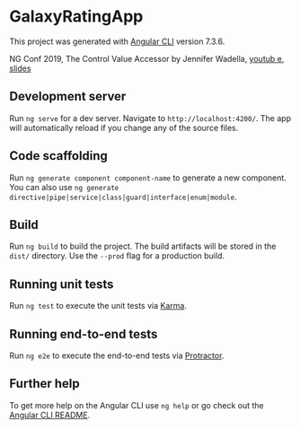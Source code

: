 # GalaxyRatingApp

This project was generated with [Angular CLI](https://github.com/angular/angular-cli) version 7.3.6.

NG Conf 2019, The Control Value Accessor by Jennifer Wadella, [youtub e](https://youtu.be/kVbLSN0AW-Y), [slides]( https://tehfedaykin.github.io/WormholesandCVAs/#/title)

## Development server

Run `ng serve` for a dev server. Navigate to `http://localhost:4200/`. The app will automatically reload if you change any of the source files.

## Code scaffolding

Run `ng generate component component-name` to generate a new component. You can also use `ng generate directive|pipe|service|class|guard|interface|enum|module`.

## Build

Run `ng build` to build the project. The build artifacts will be stored in the `dist/` directory. Use the `--prod` flag for a production build.

## Running unit tests

Run `ng test` to execute the unit tests via [Karma](https://karma-runner.github.io).

## Running end-to-end tests

Run `ng e2e` to execute the end-to-end tests via [Protractor](http://www.protractortest.org/).

## Further help

To get more help on the Angular CLI use `ng help` or go check out the [Angular CLI README](https://github.com/angular/angular-cli/blob/master/README.md).
